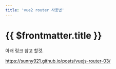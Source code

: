 ```yaml
---
title: 'vue2 router 사용법'
---
```


# {{ $frontmatter.title }}


아래 링크 참고 할것.


https://sunny921.github.io/posts/vuejs-router-03/